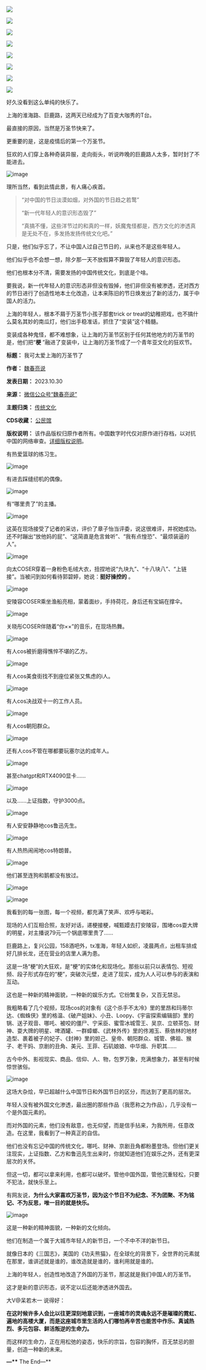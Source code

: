 








![]( "image-1698663701727")









![]( "image-1698663695239")









![]( "image-1698663685170")









![]( "image-1698663678325")









![]( "image-1698663630400")









![]( "image-1698663621489")









![]( "image-1698663614614")









![]( "image-1698663604717")








好久没看到这么单纯的快乐了。


上海的淮海路、巨鹿路，这两天已经成为了百变大咖秀的T台。


最直接的原因，当然是万圣节快来了。


更重要的是，这是疫情后的第一个万圣节。


狂欢的人们穿上各种奇装异服，走向街头，听说昨晚的巨鹿路人太多，暂时封了不能进去。


![image](https://chinadigitaltimes.net/chinese/files/2023/10/post-701597-653f8ee95c963.)


理所当然，看到此情此景，有人痛心疾首。



> 
> “对中国的节日淡漠如烟，对外国的节日趋之若鹜”
> 
> 
> “新一代年轻人的意识形态毁了”
> 
> 
> “真搞不懂，这些洋节过的和真的一样，妖魔鬼怪都是，西方文化的渗透真是无处不在，多发扬发扬传统文化吧。”
> 
> 
> 


只是，他们似乎忘了，不让中国人过自己节日的，从来也不是这些年轻人。


他们似乎也不会想一想，除夕那一天不放假算不算毁了年轻人的意识形态。


他们也根本分不清，需要发扬的中国传统文化，到底是个啥。


要我说，新一代年轻人的意识形态非但没有毁掉，他们非但没有被渗透，还对西方的节日进行了创造性地本土化改造，让本来陈旧的节日焕发出了新的活力，属于中国人的活力。


上海的年轻人，根本不屑于万圣节小孩子那套trick or treat的幼稚把戏，也不搞什么莫名其妙的南瓜灯，他们出手稳准话，抓住了“变装”这个精髓。


变装成各种鬼怪，都不难想象，让上海的万圣节区别于任何其他地方的万圣节的是，他们把“**梗** ”融进了变装中，让上海的万圣节成了一个青年亚文化的狂欢节。




**标题：** 我可太爱上海的万圣节了  

**作者：** [魏春亮说](https://chinadigitaltimes.net/space/魏春亮说)  

**发表日期：** 2023.10.30  

**来源：** [微信公众号“魏春亮说”](https://web.archive.org/web/https://mp.weixin.qq.com/s/Bf27pXVWM9JDipGBhmAvug)  

**主题归类：** [传统文化](https://chinadigitaltimes.net/space/传统文化)  

**CDS收藏：** [公民馆](https://chinadigitaltimes.net/space/%E5%85%AC%E6%B0%91%E9%A6%86)  

**版权说明：** 该作品版权归原作者所有。中国数字时代仅对原作进行存档，以对抗中国的网络审查。[详细版权说明](https://chinadigitaltimes.net/chinese/copyright)。


有热爱篮球的练习生。


![image](https://chinadigitaltimes.net/chinese/files/2023/10/post-701597-653f8ee97780b.png)


有进去踩缝纫机的偶像。


![image](https://chinadigitaltimes.net/chinese/files/2023/10/post-701597-653f8ee99442a.png)


有“哪里贵了”的主播。


![image](https://chinadigitaltimes.net/chinese/files/2023/10/post-701597-653f8ee9ad2c8.png)


这英在现场接受了记者的采访，评价了章子怡当评委，说这很难评，并祝她成功。还不时蹦出“放他妈的屁”、“这简直是危言耸听”、“我有点惶恐”、“最烦装逼的人”。


![image](https://chinadigitaltimes.net/chinese/files/2023/10/post-701597-653f8ee9c28f6.png)


向太COSER穿着一身粉色毛绒大衣，扭捏地说“九块九”、“十八块八”、“上链接”。当被问到如何看待郭碧婷，她说：**挺好操控的** 。


![image](https://chinadigitaltimes.net/chinese/files/2023/10/post-701597-653f8ee9d68d9.png)


安陵容COSER乘坐渔船亮相，蒙着面纱，手持荷花，身后还有宝娟在撑伞。


![image](https://chinadigitaltimes.net/chinese/files/2023/10/post-701597-653f8ee9e3fd1.)


关晓彤COSER伴随着“你××”的音乐，在现场热舞。


![image](https://chinadigitaltimes.net/chinese/files/2023/10/post-701597-653f8eea0cba4.png)


有人cos被折磨得憔悴不堪的乙方。


![image](https://chinadigitaltimes.net/chinese/files/2023/10/post-701597-653f8eea29821.png)


有人cos美食街找不到座位紧张又焦虑的i人。


![image](https://chinadigitaltimes.net/chinese/files/2023/10/post-701597-653f8eea43d11.png)


有人cos决战双十一的工作人员。


![image](https://chinadigitaltimes.net/chinese/files/2023/10/post-701597-653f8eea6143e.png)


有人cos朝阳群众。


![image](https://chinadigitaltimes.net/chinese/files/2023/10/post-701597-653f8eea82b79.png)


还有人cos不管在哪都要玩塞尔达的成年人。


![image](https://chinadigitaltimes.net/chinese/files/2023/10/post-701597-653f8eeaa731c.png)


甚至chatgpt和RTX4090显卡……


![image](https://chinadigitaltimes.net/chinese/files/2023/10/post-701597-653f8eeac3423.png)


以及……上证指数，守护3000点。


![image](https://chinadigitaltimes.net/chinese/files/2023/10/post-701597-653f8eeae1f55.png)


有人安安静静地cos鲁迅先生。


![image](https://chinadigitaltimes.net/chinese/files/2023/10/post-701597-653f8eeaed621.)


有人热热闹闹地cos特朗普。


![image](https://chinadigitaltimes.net/chinese/files/2023/10/post-701597-653f8eeb1699b.png)


他们甚至连狗和鹅都没有放过。


![image](https://chinadigitaltimes.net/chinese/files/2023/10/post-701597-653f8eeb31755.png)


![image](https://chinadigitaltimes.net/chinese/files/2023/10/post-701597-653f8eeb4c23a.png)


我看到的每一张图，每一个视频，都充满了笑声、欢呼与喝彩。


现场的人们互相合照，友好对话，递梗接梗，喊甄嬛去打安陵容，围堵cos耍大牌的明星，对主播说79元一个锅底哪里贵了……


巨鹿路上，复兴公园，158酒吧外，tx准海，年轻人如织，凌晨两点，出租车排成好几排长龙，还在营业的店里人满为患。


这是一场“梗”的大狂欢，是“梗”的实体化和现场化。那些以前只以表情包、短视频、段子形式存在的“梗”，突破次元壁，走进了现实，成为人人可以参与的表演和互动。


这也是一种新的精神面貌，一种新的娱乐方式。它纷繁复杂，又百无禁忌。


我粗略看了几个视频，现场cos的对象有《这个杀手不太冷》里的里昂和玛蒂尔达、《蜘蛛侠》里的格温、《破产姐妹》、小丑、Loopy、《宇宙探索编辑部》里的锅、送子观音、哪吒、被咬的僵尸、宁采臣、蜜雪冰城雪王、吴京、立顿茶包、财神、耍大牌的明星、啤酒罐、一群蟑螂、《武林外传》里的佟湘玉、蔡依林的地材造型、裹着被子的妃子、《封神》里的妲己、皇帝、朝阳群众、城管、佛祖、猴子、老干妈、京剧的丑角、美元、王菲、石矶娘娘、中华烟、升职其……


古今中外、影视现实、商品、信仰、人、物，包罗万象，充满想象力，甚至有时候惊世骇俗。


![image](https://chinadigitaltimes.net/chinese/files/2023/10/post-701597-653f8eeb6ad28.png)


这场大杂烩，早已超越什么中国节日和外国节日的区分，而达到了更高的层次。


年轻人没有被外国文化渗透，最出圈的那些作品（我愿称之为作品），几乎没有一个是外国元素的。


而对外国的元素，他们没有敌意，也无仰望，而是信手拈来，为我所用，任意改造。在这里，我看到了一种真正的自信。


他们也没有忘记中国的传统文化，哪吒、财神、京剧丑角都粉墨登场。但他们更关注现实，上证指数、乙方和鲁迅先生出来时，你就知道他们在娱乐之外，还有更深层次的关怀。


但这一切，都可以拿来利用，也都可以破坏。管他中国外国，管他沉重轻松，只要不犯法，就快乐至上。


有网友说，**为什么大家喜欢万圣节，因为这个节日不为纪念、不为团聚、不为铭记、不为反思，唯一目的就是快乐。** 


![image](https://chinadigitaltimes.net/chinese/files/2023/10/post-701597-653f8eeb771ea.png)


这是一种新的精神面貌，一种新的文化倾向。


他们在制造一个属于大城市年轻人的新节日，一个不中不洋的新节日。


就像日本的《三国志》，美国的《功夫熊猫》，在全球化的背景下，全世界的元素就在那里，谁讲述就是谁的，谁改造就是谁的，谁利用就是谁的。


上海的年轻人，创造性地改造了外国的万圣节，那这就是我们中国人的万圣节。


这才是新的意识形态，说不定以后还能渗透进外国去。


大V@呆若木一 说得好：


**在这时候许多人会比以往更深刻地意识到，一座城市的灵魂永远不是璀璨的霓虹、遍地的高楼大厦，而是这座城市里生活的人们哪怕再辛苦也能苦中作乐、真诚热烈、多元包容、鲜活叛逆的生命力。** 


而这样的生命力，正在用松弛的姿态，快乐的宗旨，包容的胸怀，百无禁忌的胆量，创造一种新的未来。


**—\*\*** The End—\*\*


